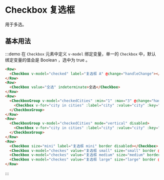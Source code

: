 # Checkbox 复选框

用于多选。

## 基本用法

:::demo 在 `Checkbox` 元素中定义 `v-model` 绑定变量，单一的 `Checkbox` 中，默认绑定变量的值会是 Boolean ，选中为 true 。

```html
<Row>
  <Checkbox v-model="checked" label="复选框 A" @change="handleChange"></Checkbox>
</Row>
<Row>
  <Checkbox value="全选" indeterminate>全选</Checkbox>
</Row>
<Row>
  <CheckboxGroup v-model="checkedCities" :min="1" :max="3" @change="handleChange">
    <Checkbox v-for="city in cities" :label="city" :value="city" :key="city"></Checkbox>
  </CheckboxGroup>
</Row>
<Row>
  <CheckboxGroup v-model="checkedCities" mode="vertical" disabled>
    <Checkbox v-for="city in cities" :label="city" :value="city" :key="city"></Checkbox>
  </CheckboxGroup>
</Row>
<Row>
  <Checkbox size="mini" label="复选框 mini" border disabled></Checkbox>
  <Checkbox v-model="checkes" value="复选框 small" size="small" border @change="handleChange">复选框 small</Checkbox>
  <Checkbox v-model="checkes" value="复选框 medium" size="medium" border @change="handleChange">复选框 medium</Checkbox>
  <Checkbox v-model="checkes" value="复选框 large" size="large" border @change="handleChange">复选框 large</Checkbox>
</Row>
```
:::

<script>
  import Row from '@/components/row';
  import CheckboxGroup from '@/components/checkbox-group';
  import Checkbox from '@/components/checkbox';

  export default {
    components: {
      Row,
      Checkbox,
      CheckboxGroup,
    },
    data() {
      return {
        checked: true,
        checkes: ['复选框 small'],
        cities: ['上海', '北京', '广州', '深圳'],
        checkedCities: ['上海'],
      };
    },
    methods: {
      handleChange(val) {
        console.log(val);
      },
    },
  };
</script>